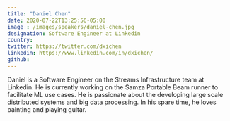 ```yaml
---
title: "Daniel Chen"
date: 2020-07-22T13:25:56-05:00
image : /images/speakers/daniel-chen.jpg
designation: Software Engineer at Linkedin
country: 
twitter: https://twitter.com/dxichen
linkedin: https://www.linkedin.com/in/dxichen/
github: 
---
```


Daniel is a Software Engineer on the Streams Infrastructure team at Linkedin. He is currently working on the Samza Portable Beam runner to facilitate ML use cases. He is passionate about the developing large scale distributed systems and big data processing. In his spare time, he loves painting and playing guitar.
